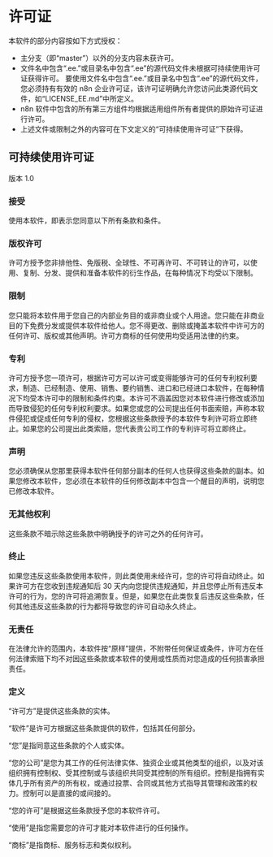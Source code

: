 # 许可证

本软件的部分内容按如下方式授权：

- 主分支（即“master”）以外的分支内容未获许可。
- 文件名中包含“.ee.”或目录名中包含“.ee”的源代码文件未根据可持续使用许可证获得许可。
  要使用文件名中包含“.ee.”或目录名中包含“.ee”的源代码文件，您必须持有有效的 n8n 企业许可证，该许可证明确允许您访问此类源代码文件，如“LICENSE_EE.md”中所定义。
- n8n 软件中包含的所有第三方组件均根据适用组件所有者提供的原始许可证进行许可。
- 上述文件或限制之外的内容可在下文定义的“可持续使用许可证”下获得。

## 可持续使用许可证

版本 1.0

### 接受

使用本软件，即表示您同意以下所有条款和条件。

### 版权许可

许可方授予您非排他性、免版税、全球性、不可再许可、不可转让的许可，以使用、复制、分发、提供和准备本软件的衍生作品，在每种情况下均受以下限制。

### 限制

您只能将本软件用于您自己的内部业务目的或非商业或个人用途。您只能在非商业目的下免费分发或提供本软件给他人。您不得更改、删除或掩盖本软件中许可方的任何许可、版权或其他声明。许可方商标的任何使用均受适用法律的约束。

### 专利

许可方授予您一项许可，根据许可方可以许可或变得能够许可的任何专利权利要求，制造、已经制造、使用、销售、要约销售、进口和已经进口本软件，在每种情况下均受本许可中的限制和条件约束。本许可不涵盖因您对本软件进行修改或添加而导致侵犯的任何专利权利要求。如果您或您的公司提出任何书面索赔，声称本软件侵犯或促成任何专利的侵权，您根据这些条款授予的本软件专利许可将立即终止。如果您的公司提出此类索赔，您代表贵公司工作的专利许可将立即终止。

### 声明

您必须确保从您那里获得本软件任何部分副本的任何人也获得这些条款的副本。如果您修改本软件，您必须在本软件的任何修改副本中包含一个醒目的声明，说明您已修改本软件。

### 无其他权利

这些条款不暗示除这些条款中明确授予的许可之外的任何许可。

### 终止

如果您违反这些条款使用本软件，则此类使用未经许可，您的许可将自动终止。如果许可方在您收到违规通知后 30 天内向您提供违规通知，并且您停止所有违反本许可的行为，您的许可将追溯恢复。但是，如果您在此类恢复后违反这些条款，任何其他违反这些条款的行为都将导致您的许可自动永久终止。

### 无责任

在法律允许的范围内，本软件按“原样”提供，不附带任何保证或条件，许可方在任何法律索赔下均不对因这些条款或本软件的使用或性质而对您造成的任何损害承担责任。

### 定义

“许可方”是提供这些条款的实体。

“软件”是许可方根据这些条款提供的软件，包括其任何部分。

“您”是指同意这些条款的个人或实体。

“您的公司”是您为其工作的任何法律实体、独资企业或其他类型的组织，以及对该组织拥有控制权、受其控制或与该组织共同受其控制的所有组织。控制是指拥有实体几乎所有资产的所有权，或通过投票、合同或其他方式指导其管理和政策的权力。控制可以是直接的或间接的。

“您的许可”是根据这些条款授予您的本软件许可。

“使用”是指您需要您的许可才能对本软件进行的任何操作。

“商标”是指商标、服务标志和类似权利。